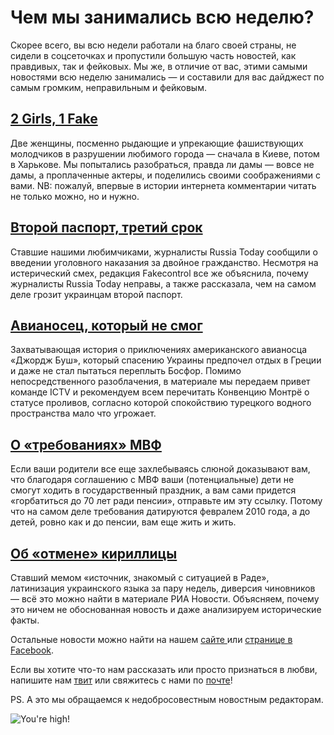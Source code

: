 # Чем мы занимались всю неделю?

Скорее всего, вы всю недели работали на благо своей страны, не сидели в соцсеточках и пропустили большую часть новостей, как правдивых, так и фейковых. Мы же, в отличие от вас, этими самыми новостями всю неделю занимались — и составили для вас дайджест по самым громким, неправильным и фейковым.

## [2 Girls, 1 Fake](http://fakecontrol.org/blog/2014/03/03/2-girls-1-fake/)

Две женщины, посменно рыдающие и упрекающие фашиствующих молодчиков в разрушении любимого города — сначала  в Киеве, потом в Харькове. Мы попытались разобраться, правда ли дамы — вовсе не дамы, а проплаченные актеры, и поделились своими соображениями с вами. 
NB: пожалуй, впервые в истории интернета комментарии читать не только можно, но и нужно.

## [Второй паспорт, третий срок](http://fakecontrol.org/blog/2014/03/03/vtoroi-pasport/)
Ставшие нашими любимчиками, журналисты Russia Today сообщили о введении уголовного наказания за двойное гражданство. Несмотря на истерический смех, редакция Fakecontrol все же объяснила, почему журналисты Russia Today неправы, а также рассказала, чем на самом деле грозит украинцам второй паспорт.

## [Авианосец, который не смог](http://fakecontrol.org/blog/2014/03/04/george-bush/)
Захватывающая история о приключениях американского авианосца «Джордж Буш», который спасению Украины предпочел отдых в Греции и даже не стал пытаться переплыть Босфор. Помимо непосредственного разоблачения, в материале мы передаем привет команде ICTV и рекомендуем всем перечитать Конвенцию Монтрё о статусе проливов, согласно которой спокойствию турецкого водного пространства мало что угрожает. 

## [О «требованиях» МВФ](http://fakecontrol.org/blog/2014/03/04/IMF-debunk/)
Если ваши родители все еще захлебываясь слюной доказывают вам, что благодаря соглашению с МВФ ваши (потенциальные) дети не смогут ходить в государственный праздник, а вам сами придется «горбатиться до 70 лет ради пенсии», отправьте им эту ссылку. Потому что на самом деле требования датируются февралем 2010 года, а до детей, ровно как и до пенсии, вам еще жить и жить.


## [Об «отмене» кириллицы](http://fakecontrol.org/blog/2014/03/06/cyrillic-cancellation/)
Ставший мемом «источник, знакомый с ситуацией в Раде», латинизация украинского языка за пару недель, диверсия чиновников — всё это можно найти в материале РИА Новости. Объясняем, почему это ничем не обоснованная новость и даже анализируем исторические факты. 


Остальные новости можно найти на нашем [сайте ](http://fakecontrol.org/) или [cтранице в Facebook](https://www.facebook.com/fakecontrol.org).


Если вы хотите что-то нам рассказать или просто признаться в любви, напишите нам [твит](https://twitter.com/fakecontrol_org) или свяжитесь с нами по [почте](team@fakecontrol.org)!

PS. А это мы обращаемся к недобросовестным новостным редакторам.

![You're high!](https://31.media.tumblr.com/e4087466ecc62cb2194a0b24e36b8f9a/tumblr_n0wi7tB1PG1rvnnvyo1_250.gif)

